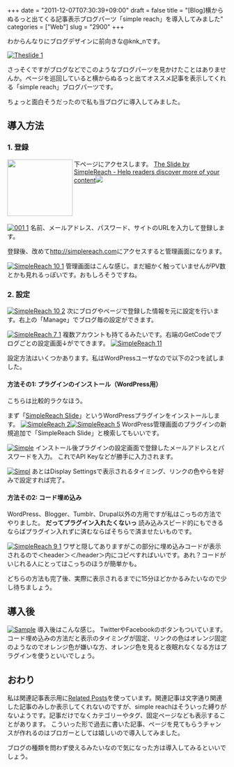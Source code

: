 +++
date = "2011-12-07T07:30:39+09:00"
draft = false
title = "[Blog]横からぬるっと出てくる記事表示ブログパーツ「simple reach」を導入してみました"
categories = ["Web"]
slug = "2900"
+++

わからんなりにブログデザインに前向きな@knk_nです。

<a href="http://knk-n.com/wp-content/uploads/2011/12/theslide-1.jpg" title="Theslide 1"><img src="http://knk-n.com/wp-content/uploads/2011/12/theslide-1.jpg" alt="Theslide 1" title="theslide-1.jpg" /></a>

さっそくですがブログなどでこのようなブログパーツを見かけたことはありませんか。ページを巡回していると横からぬるっと出てオススメ記事を表示してくれる「simple reach」ブログパーツです。

ちょっと面白そうだったので私も当ブログに導入してみました。<!--more--><h2>導入方法</h2>
<h3>1. 登録</h3>
下ページにアクセスします。
<table width="100%"><a href="http://simplereach.com/" target="_blank"><img class="alignleft" align="left" border="0" src="http://capture.heartrails.com/150x130/shadow?http://simplereach.com/" alt="" width="150" height="130" /></a><a href="http://simplereach.com/" target="_blank">The Slide by SimpleReach - Help readers discover more of your content</a><a href="http://b.hatena.ne.jp/entry/http://simplereach.com/" target="_blank"><img border="0" src="http://b.hatena.ne.jp/entry/image/http://simplereach.com" /></a></table>


<a href="http://knk-n.com/wp-content/uploads/2011/12/001-1.jpg" title="001 1"><img src="http://knk-n.com/wp-content/uploads/2011/12/001-1.jpg" alt="001 1" title="001-1.jpg" /></a>
名前、メールアドレス、パスワード、サイトのURLを入力して登録します。

登録後、改めて<a href="http://simplereach.com" target="_blank">http://simplereach.com</a>にアクセスすると管理画面になります。

<a href="http://knk-n.com/wp-content/uploads/2011/12/SimpleReach-10-1.jpg" title="SimpleReach 10 1"><img src="http://knk-n.com/wp-content/uploads/2011/12/SimpleReach-10-1.jpg" alt="SimpleReach 10 1" title="SimpleReach-10-1.jpg" /></a>
管理画面はこんな感じ。まだ細かく触っていませんがPV数とかも見れるっぽいです。おもしろそうですね。

<h3>2. 設定</h3>
<a href="http://knk-n.com/wp-content/uploads/2011/12/SimpleReach-10-2.jpg" title="SimpleReach 10 2"><img src="http://knk-n.com/wp-content/uploads/2011/12/SimpleReach-10-2.jpg" alt="SimpleReach 10 2" title="SimpleReach-10-2.jpg" /></a>
次にブログやページで登録した情報を元に設定を行います。右上の「Manage」でブログ毎の設定ができます。

<a href="http://knk-n.com/wp-content/uploads/2011/12/SimpleReach-7-1.jpg" title="SimpleReach 7 1"><img src="http://knk-n.com/wp-content/uploads/2011/12/SimpleReach-7-1.jpg" alt="SimpleReach 7 1" title="SimpleReach-7-1.jpg" /></a>
複数アカウントも持てるみたいです。右端のGetCodeでブログごとの設定画面↓がでてきます。
<a href="http://knk-n.com/wp-content/uploads/2011/12/SimpleReach-11.jpg" title="SimpleReach 11"><img src="http://knk-n.com/wp-content/uploads/2011/12/SimpleReach-11.jpg" alt="SimpleReach 11" title="SimpleReach-11.jpg" /></a>

設定方法はいくつかあります。私はWordPressユーザなので以下の2つを試しました。
<h4>方法その1: プラグインのインストール（WordPress用）</h4>
こちらは比較的ラクなほう。

まず「<a href="http://wordpress.org/extend/plugins/simplereach-slide/" target="_blank">SimpleReach Slide</a>」というWordPressプラグインをインストールします。
<a href="http://knk-n.com/wp-content/uploads/2011/12/SimpleReach-2.jpg" title="SimpleReach 2"><img src="http://knk-n.com/wp-content/uploads/2011/12/SimpleReach-2.jpg" alt="SimpleReach 2" title="SimpleReach-2.jpg" /></a><a href="http://knk-n.com/wp-content/uploads/2011/12/SimpleReach-5.jpg" title="SimpleReach 5"><img src="http://knk-n.com/wp-content/uploads/2011/12/SimpleReach-5.jpg" alt="SimpleReach 5" title="SimpleReach-5.jpg" /></a>
WordPress管理画面のプラグインの新規追加で「SimpleReach Slide」と検索してもいいです。

<a href="http://knk-n.com/wp-content/uploads/2011/12/Simple.jpg" title="Simple"><img src="http://knk-n.com/wp-content/uploads/2011/12/Simple.jpg" alt="Simple" title="Simple.jpg" /></a>
インストール後プラグインの設定画面で登録したメールアドレスとパスワードを入力。
これでAPI Keyなどが勝手に入力されます。


<a href="http://knk-n.com/wp-content/uploads/2011/12/Simpl.jpg" title="Simpl"><img src="http://knk-n.com/wp-content/uploads/2011/12/Simpl.jpg" alt="Simpl" title="Simpl.jpg" /></a>
あとはDisplay Settingsで表示されるタイミング、リンクの色やらを好みで設定すれば完了。

<h4>方法その2: コード埋め込み</h4>
WordPress、Blogger、Tumblr、Drupal以外の方用ですが私はこっちの方法でやりました。
<strong>だってプラグイン入れたくないっ</strong>
読み込みスピード的にもできるならばプラグイン入れずに済むならばそちらで済ませたいものです。

<a href="http://knk-n.com/wp-content/uploads/2011/12/SimpleReach-9-1.jpg" title="SimpleReach 9 1"><img src="http://knk-n.com/wp-content/uploads/2011/12/SimpleReach-9-1.jpg" alt="SimpleReach 9 1" title="SimpleReach-9-1.jpg" /></a>
ワザと隠してありますがこの部分に埋め込みコードが表示されるので＜header＞＜/header＞内にコピペすればいいです。あれ？コードがいじれる人にとってはこっちのほうが簡単かも。

どちらの方法も完了後、実際に表示されるまでに15分ほどかかるみたいなので少し待ちましょう。



<h2>導入後</h2>
<a href="http://knk-n.com/wp-content/uploads/2011/12/sample.jpg" title="Sample"><img src="http://knk-n.com/wp-content/uploads/2011/12/sample.jpg" alt="Sample" title="sample.jpg" /></a>
導入後はこんな感じ。
TwitterやFacebookのボタンもついています。
コード埋め込みの方法だと表示のタイミングが固定、リンクの色はオレンジ固定のようなのでオレンジ色が嫌いな方、オレンジ色を見ると夜眠れなくなる方はプラグインを使うといいでしょう。

<h2>おわり</h2>
私は関連記事表示用に<a href="http://wordpress.org/extend/plugins/wordpress-23-related-posts-plugin/" target="_blank">Related Posts</a>を使っています。関連記事は文字通り関連した記事のみしか表示してくれないのですが、simple reachはそういった縛りがないようです。記事だけでなくカテゴリーやタグ、固定ページなども表示することがあります。
こういった形で過去に書いた記事、ページを見てもらうチャンスが作れるのはブロガーとしては嬉しいので導入してみました。

ブログの種類を問わず使えるみたいなので気になった方は導入してみるといいでしょう。
